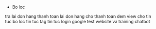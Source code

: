 - Bo loc
  <!-- - Loading -->
  <!-- - Theo type -->
  <!-- - theo tag -->
<!-- Lay lai mat khau -->
<!-- Increare view category, product -->
<!-- home lay category suggest theo view -->
<!-- trang chi tiet san pham, gio hang, thanh toan them cac san pham ua thich theo view -->
<!-- tu dong lay kho gan user -->
<!-- footer tin tuc o trang home -->
<!-- realtime thong bao -->
tra lai don hang
thanh toan lai don hang cho thanh toan
dem view cho tin tuc
bo loc tin tuc
tag tin tuc
login google
test website va training chatbot